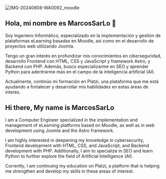 ![IMG-20240808-WA0092_moodle](https://github.com/user-attachments/assets/b18b23e8-f1a0-4fb0-9365-9440ec400830)
## Hola, mi nombre es MarcosSarLo 👋
Soy Ingeniero Informático, especializado en la implementación y gestión de plataformas eLearning basadas en Moodle, así como en el desarrollo de proyectos web utilizando Joomla.

Tengo un gran interés en profundizar mis conocimientos en ciberseguridad, desarrollo Frontend con HTML, CSS y JavaScript y framework Astro, y Backend con PHP. Además, busco especializarme en SEO y aprender Python para adentrarme más en el campo de la inteligencia artificial (AI).

Actualmente, continúo mi formación en Platzi, una plataforma que me está ayudando a fortalecer y desarrollar mis habilidades en estas áreas de interés.

## Hi there, My name is MarcosSarLo
I am a Computer Engineer specialized in the implementation and management of eLearning platforms based on Moodle, as well as in web development using Joomla and the Astro framework.

I am highly interested in deepening my knowledge in cybersecurity, Frontend development with HTML, CSS, and JavaScript, and Backend development with PHP. Additionally, I aim to specialize in SEO and learn Python to further explore the field of Artificial Intelligence (AI).

Currently, I am continuing my education on Platzi, a platform that is helping me strengthen and develop my skills in these areas of interest.





<!--
**marcossarlo/marcossarlo** is a ✨ _special_ ✨ repository because its `README.md` (this file) appears on your GitHub profile.

Here are some ideas to get you started:

- 🔭 I’m currently working on ...
- 🌱 I’m currently learning ...
- 👯 I’m looking to collaborate on ...
- 🤔 I’m looking for help with ...
- 💬 Ask me about ...
- 📫 How to reach me: ...
- 😄 Pronouns: ...
- ⚡ Fun fact: ...
-->
